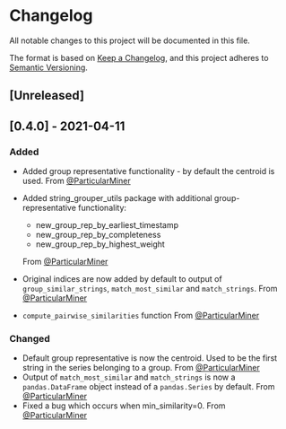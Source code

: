# Changelog

All notable changes to this project will be documented in this file.

The format is based on [Keep a Changelog](https://keepachangelog.com/en/1.0.0/),
and this project adheres to [Semantic Versioning](https://semver.org/spec/v2.0.0.html).

## [Unreleased]

## [0.4.0] - 2021-04-11

### Added

* Added group representative functionality - by default the centroid is used. From [@ParticularMiner](https://github.com/ParticularMiner)
* Added string_grouper_utils package with additional group-representative functionality: 
    * new_group_rep_by_earliest_timestamp
    * new_group_rep_by_completeness
    * new_group_rep_by_highest_weight

    From [@ParticularMiner](https://github.com/ParticularMiner)    
* Original indices are now added by default to output of `group_similar_strings`, `match_most_similar` and `match_strings`.
  From [@ParticularMiner](https://github.com/ParticularMiner)
* `compute_pairwise_similarities` function From [@ParticularMiner](https://github.com/ParticularMiner) 

### Changed

* Default group representative is now the centroid. Used to be the first string in the series belonging to a group.
  From [@ParticularMiner](https://github.com/ParticularMiner)
* Output of `match_most_similar` and `match_strings` is now a `pandas.DataFrame` object instead of a `pandas.Series`
by default. From [@ParticularMiner](https://github.com/ParticularMiner)
* Fixed a bug which occurs when min_similarity=0. From [@ParticularMiner](https://github.com/ParticularMiner)